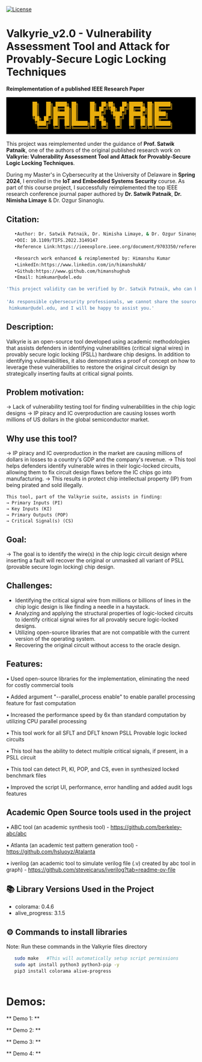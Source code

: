 [![License](https://img.shields.io/badge/License-GPL--3.0-blue)](https://github.com/himanshughub/Valkyrie_v2.0/blob/main/LICENSE)

# Valkyrie_v2.0 - Vulnerability Assessment Tool and Attack for Provably-Secure Logic Locking Techniques

**Reimplementation of a published IEEE Research Paper**

![Valkyrie Logo](https://github.com/himanshughub/Valkyrie_v2.0/blob/main/Images/Valkyrie_logo.png)

This project was reimplemented under the guidance of **Prof. Satwik Patnaik**, one of the authors of the original published research work on **Valkyrie: Vulnerability Assessment Tool and Attack for Provably-Secure Logic Locking Techniques**.  

During my Master's in Cybersecurity at the University of Delaware in **Spring 2024**, I enrolled in the **IoT and Embedded Systems Security** course. As part of this course project, I successfully reimplemented the top IEEE research conference journal paper authored by **Dr. Satwik Patnaik**, **Dr. Nimisha Limaye** & Dr. Ozgur Sinanoglu.

## Citation:
```bash
   •Author: Dr. Satwik Patnaik, Dr. Nimisha Limaye, & Dr. Ozgur Sinanoglu
   •DOI: 10.1109/TIFS.2022.3149147
   •Reference Link:https://ieeexplore.ieee.org/document/9703350/references#references
```
```bash
   •Research work enhanced & reimplemented by: Himanshu Kumar
   •LinkedIn:https://www.linkedin.com/in/himanshuk8/
   •Github:https://www.github.com/himanshughub
   •Email: himkumar@udel.edu
```
```bash
'This project validity can be verified by Dr. Satwik Patnaik, who can be reached at satwik@udel.edu'

'As responsible cybersecurity professionals, we cannot share the source code publicly, as it could be exploited by adversaries. If you have any questions, feel free to reach out to 
 himkumar@udel.edu, and I will be happy to assist you.'
```

## Description:
Valkyrie is an open-source tool developed using academic methodologies that assists defenders
in identifying vulnerabilities (critical signal wires) in provably secure logic locking (PSLL)
hardware chip designs. In addition to identifying vulnerabilities, it also demonstrates a proof
of concept on how to leverage these vulnerabilities to restore the original circuit design by
strategically inserting faults at critical signal points.

## Problem motivation:
→ Lack of vulnerability testing tool for finding vulnerabilities in the chip logic designs
→ IP piracy and IC overproduction are causing losses worth millions of US dollars in the global
  semiconductor market.

## Why use this tool?
→ IP piracy and IC overproduction in the market are causing millions of dollars in losses to 
  a country's GDP and the company's revenue.
→ This tool helps defenders identify vulnerable wires in their logic-locked circuits, allowing
  them to fix circuit design flaws before the IC chips go into manufacturing.
→ This results in protect chip intellectual property (IP) from being pirated and sold illegally.

    This tool, part of the Valkyrie suite, assists in finding:
    → Primary Inputs (PI)
    → Key Inputs (KI)
    → Primary Outputs (POP)
    → Critical Signal(s) (CS)

## Goal:
→ The goal is to identify the wire(s) in the chip logic circuit design where inserting a fault will
  recover the original or unmasked all variant of PSLL (provable secure login locking) chip design.

## Challenges:
- Identifying the critical signal wire from millions or billions of lines in the chip logic design
  is like finding a needle in a haystack.
- Analyzing and applying the structural properties of logic-locked circuits to identify critical
  signal wires for all provably secure logic-locked designs.
- Utilizing open-source libraries that are not compatible with the current version of the operating
  system.
- Recovering the original circuit without access to the oracle design.

## Features:
• Used open-source libraries for the implementation, eliminating the need for costly commercial tools

• Added argument "--parallel_process enable" to enable parallel processing feature for fast computation

• Increased the performance speed by 6x than standard computation by utilizing CPU parallel processing

• This tool work for all SFLT and DFLT known PSLL Provable logic locked circuits

• This tool has the ability to detect multiple critical signals, if present, in a PSLL circuit

• This tool can detect PI, KI, POP, and CS, even in synthesized locked benchmark files

• Improved the script UI, performance, error handling and added audit logs features
   
## Academic Open Source tools used in the project
   • ABC tool (an academic synthesis tool) - https://github.com/berkeley-abc/abc
   
   • Atlanta (an academic test pattern generation tool) - https://github.com/hsluoyz/Atalanta
   
   • iverilog (an academic tool to simulate verilog file (.v) created by abc tool in graph) - https://github.com/steveicarus/iverilog?tab=readme-ov-file

## 📚 Library Versions Used in the Project
- colorama: 0.4.6
- alive_progress: 3.1.5

## ⚙️ Commands to install libraries
Note: Run these commands in the Valkyrie files directory
 ```bash
    sudo make   #This will automatically setup script permissions
    sudo apt install python3 python3-pip -y
    pip3 install colorama alive-progress
    
 ```

# Demos:

** Demo 1: ** 


** Demo 2: ** 


** Demo 3: ** 


** Demo 4: ** 



